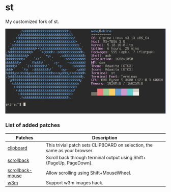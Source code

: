 # st

My customized fork of st.

![Screenshot of the ST terminal](screenshot.png)

### List of added patches ### 

   Patches    | Description
------------- | -------------
[clipboard](https://st.suckless.org/patches/clipboard/) | This trivial patch sets CLIPBOARD on selection, the same as your browser.
[scrollback](https://st.suckless.org/patches/scrollback)  | Scroll back through terminal output using Shift+{PageUp, PageDown}.
[scrollback-mouse](https://st.suckless.org/patches/scrollback) | Allow scrolling using Shift+MouseWheel.
[w3m](https://st.suckless.org/patches/w3m/)        | Support w3m images hack.

